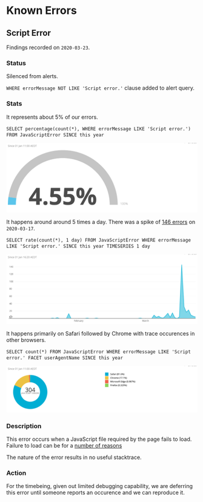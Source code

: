 # Known Errors

## Script Error

Findings recorded on `2020-03-23`.

### Status

Silenced from alerts.

`WHERE errorMessage NOT LIKE 'Script error.'` clause added to alert query.

### Stats

It represents about 5% of our errors.

```
SELECT percentage(count(*), WHERE errorMessage LIKE 'Script error.') FROM JavaScriptError SINCE this year
```

![](images/script-error-percent.png)


It happens around around 5 times a day. There was a spike of [146 errors](https://myob.slack.com/archives/GKEV2PK24/p1584411507027600) on `2020-03-17`.

```
SELECT rate(count(*), 1 day) FROM JavaScriptError WHERE errorMessage LIKE 'Script error.' SINCE this year TIMESERIES 1 day
```

![](images/script-error-rate.png)

It happens primarily on Safari followed by Chrome with trace occurences in other browsers.

```
SELECT count(*) FROM JavaScriptError WHERE errorMessage LIKE 'Script error.' FACET userAgentName SINCE this year
```

![](images/script-error-browser.png)

### Description

This error occurs when a JavaScript file required by the page fails to load. Failure to load can be for a [number of reasons](https://stackoverflow.com/questions/5913978/cryptic-script-error-reported-in-javascript-in-chrome-and-firefox)

The nature of the error results in no useful stacktrace.

### Action

For the timebeing, given out limited debugging capability, we are deferring this error until someone reports an occurence and we can reproduce it.
